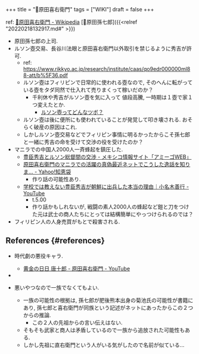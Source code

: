 +++
title = "📝原田喜右衛門"
tags = ["WIKI"]
draft = false
+++

ref: [🔗原田喜右衛門 - Wikipedia](https://ja.m.wikipedia.org/wiki/%E5%8E%9F%E7%94%B0%E5%96%9C%E5%8F%B3%E8%A1%9B%E9%96%80) [📝原田孫七郎]({{<relref "20220218132917.md#" >}})

-   原田孫七郎の上司.
-   ルソン壺交易、長谷川法眼と原田喜右衛門以外取引を禁じるように秀吉が許可.
    -   ref:
        <https://www.rikkyo.ac.jp/research/institute/caas/qo9edr000000ml88-att/b%5F36.pdf>
    -   ルソン壺はフィリピンで日常的に使われる壺なので, そのへんに転がっている壺をタダ同然で仕入れて売りまくって稼いだのか？
        -   千利休や秀吉がルソン壺を気に入って 値段高騰, 一時期は１壺で家１つ変えたとか.
            -   [ルソン壺ってどんなツボ？](http://sengokurekishi.com/category1/entry28.html)
    -   ルソン壺は後に便所にも使われていることが発覚して叩き壊される. おそらく破産の原因はこれ.
    -   しかしルソン壺交易などでフィリピン事情に明るかったからこそ孫七郎と一緒に秀吉の命を受けて交渉の役を受けたのか？
-   マニラでの中国人2000人一斉蜂起を鎮圧した.
    -   [豊臣秀吉とルソン総督間の交渉 - メキシコ情報サイト「アミーゴWEB」](https://www.mex-jpn-amigo.org/doc.id/47fb313c/)
    -   [原田喜右衛門のマニラでの活躍の真偽最近ネットでこうした逸話を知りま... -
        Yahoo!知恵袋](https://detail.chiebukuro.yahoo.co.jp/qa/question%5Fdetail/q13159606473)
        -   作り話の可能性あり.
    -   [学校では教えない豊臣秀吉が朝鮮に出兵した本当の理由｜小名木善行 - YouTube](https://www.youtube.com/watch?v=D4Y3rcxDHlY)
        -   t.5.00
        -   作り話かもしれないが, 戦闘の素人2000人の蜂起など鎧と刀をつけた元は武士の商人たちにとっては結構簡単にやっつけられるのでは？
-   フィリピン人の人身売買がもとで殺害される.


## References {#references}

-   時代劇の悪役キャラ.
    -   [黄金の日日 唐十郎 - 原田喜右衛門 - YouTube](https://www.youtube.com/watch?v=MOwhGSsbVvw)
-

-   悪いやつなので一族でなくてもよい.
    -   一族の可能性の根拠は, 孫七郎が肥後熊本出身の菊池氏の可能性が書籍にあり,
        孫七郎と喜右衛門が同族という記述がネットにあったからこの２つからの推論.
        -   この２人の先祖からの言い伝えはない.
    -   そもそも武家と商人は矛盾しているので一族から追放された可能性もある.
    -   しかし先祖に直右衛門という人がいる気がしたので名前が似ている...
